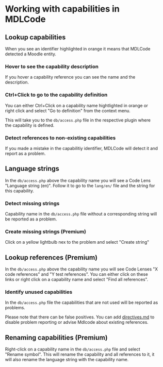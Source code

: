 # Working with capabilities in MDLCode

## Lookup capabilities

When you see an identifier highlighted in orange it means that MDLCode detected a Moodle
entity.

### Hover to see the capability description

If you hover a capability reference you can see the name and the description.

### Ctrl+Click to go to the capability definition

You can either Ctrl+Click on a capability name hightlighted in orange or
right click and select "Go to definition" from the context menu.

This will take you to the `db/access.php` file in the respective plugin where the capability
is defined.

### Detect references to non-existing capabilities

If you made a mistake in the capabilitiy identifier, MDLCode will detect it and report as a problem.

## Language strings

In the `db/access.php` above the capability name you will see a Code Lens "Language string (en)".
Follow it to go to the `lang/en/` file and the string for this capability.

### Detect missing strings

Capability name in the `db/access.php` file without a corresponding string will be reported as a problem.

### Create missing strings (Premium)

Click on a yellow lightbulb nex to the problem and select "Create string"

## Lookup references (Premium)

In the `db/access.php` above the capability name you will see Code Lenses "X code references" and
"Y test references". You can either click on these links or right click on a capability name
and select "Find all references".

### Identify unused capabilities

In the `db/access.php` file the capabilities that are not used will be reported as problems.

Please note that there can be false positives. You can add [directives.md](directives) to
disable problem reporting or advise Mdlcode about existing references.

## Renaming capabilities (Premium)

Right-click on a capability name in the `db/access.php` file and select "Rename symbol".
This will rename the capability and all references to it, it will also rename the
language string with the capability name.
